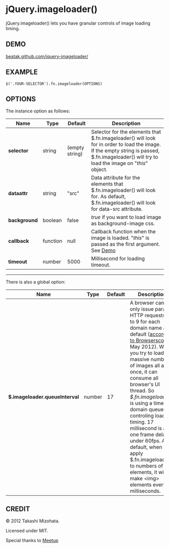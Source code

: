 jQuery.imageloader()
====================

jQuery.imageloader() lets you have granular controls of image loading timing.

DEMO
----

[beatak.github.com/jquery-imageloader/](http://beatak.github.com/jquery-imageloader/ "github page")

EXAMPLE
-------

    $('.YOUR-SELECTOR').fn.imageloader(OPTIONS)

OPTIONS
-------

The instance option as follows:

Name|Type|Default|Description
----|----|-------|-----------
**selector**|string|(empty string)|Selector for the elements that $.fn.imageloader() will look for in order to load the image. If the empty string is passed, $.fn.imageloader() will try to load the image on "*this*" object.
**dataattr**|string|"src"|Data attribute for the elements that $.fn.imageloader() will look for. As default, $.fn.imageloader() will look for data-src attribute.
**background**|boolean|false|*true* if you want to load image as background-image css.
**callback**|function|null|Callback function when the image is loaded. "*this*" is passed as the first argument. See [Demo](http://beatak.github.com/jquery-imageloader/ "github page")
**timeout**|number|5000|Millisecond for loading timeout.

***

There is also a global option:

Name|Type|Default|Description
----|----|-------|-----------
**$.imageloader.queueInterval**|number|17|A browser can only issue parallel HTTP requests 2 to 9 for each domain name as a default ([according to Browserscope](http://www.browserscope.org/?category=network "Connections per Hostname"), May 2012).  When you try to load massive numbers of images all at once, it can consume all browser's UI thread.  So *$.fn.imageloader()* is using a time-domain queue for controling loading timing.  17 millisecond is a one frame delay under 60fps.  As default, when you apply $.fn.imageloader() to numbers of elements, it will make &lt;img&gt; elements every 17 milliseconds.


CREDIT
------

© 2012 Takashi Mizohata.

Licensed under MIT.

Special thanks to [Meetup](http://www.meetup.com/ "Meetup")